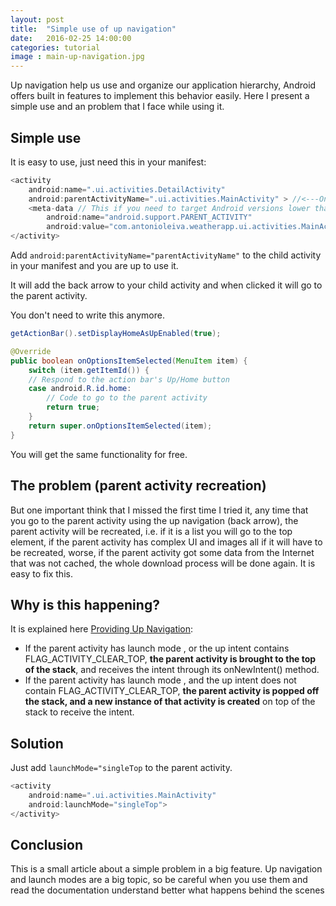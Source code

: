 ```yaml
---
layout: post
title:  "Simple use of up navigation"
date:   2016-02-25 14:00:00
categories: tutorial
image : main-up-navigation.jpg
---
```


Up navigation help us use and organize our application hierarchy, Android offers built in features to implement this behavior easily. Here I present a simple use and an problem that I face while using it.

## Simple use
It is easy to use, just  need this in your manifest:

```java
<activity
    android:name=".ui.activities.DetailActivity"
    android:parentActivityName=".ui.activities.MainActivity" > //<---Only add this
    <meta-data // This if you need to target Android versions lower than 16
        android:name="android.support.PARENT_ACTIVITY"
        android:value="com.antonioleiva.weatherapp.ui.activities.MainActivity" />
</activity>
```

Add `android:parentActivityName="parentActivityName"` to the child activity in your manifest and you are up to use it. 

It will add the back arrow to your child activity and when clicked it will go to the parent activity.

You don't need to write this anymore. 

```java
getActionBar().setDisplayHomeAsUpEnabled(true);

@Override
public boolean onOptionsItemSelected(MenuItem item) {
    switch (item.getItemId()) {
    // Respond to the action bar's Up/Home button
    case android.R.id.home:
        // Code to go to the parent activity
        return true;
    }
    return super.onOptionsItemSelected(item);
}
```

You will get the same functionality for free.

## The problem (parent activity recreation)
But one important think that I missed the first time I tried it, any time that you go to the parent activity using the up navigation (back arrow), the parent activity will be recreated, i.e. if it is a list you will go to the top element, if the parent activity has complex UI and images all if it will have to be recreated, worse, if the parent activity got some data from the Internet that was not cached, the whole download process will be done again. It is easy to fix this.

## Why is this happening?
It is explained here [Providing Up Navigation](http://developer.android.com/intl/es/training/implementing-navigation/ancestral.html):

* If the parent activity has launch mode <singleTop>, or the up intent contains FLAG_ACTIVITY_CLEAR_TOP, **the parent activity is brought to the top of the stack**, and receives the intent through its onNewIntent() method.
* If the parent activity has launch mode <standard>, and the up intent does not contain FLAG_ACTIVITY_CLEAR_TOP, **the parent activity is popped off the stack, and a new instance of that activity is created** on top of the stack to receive the intent.

## Solution
Just add `launchMode="singleTop` to the parent activity.

```java
<activity 	
	android:name=".ui.activities.MainActivity"
    android:launchMode="singleTop">
</activity>
```

## Conclusion 	
This is a small article about a simple problem in a big feature. Up navigation and launch modes are a big topic, so be careful when you use them and read the documentation understand better what happens behind the scenes